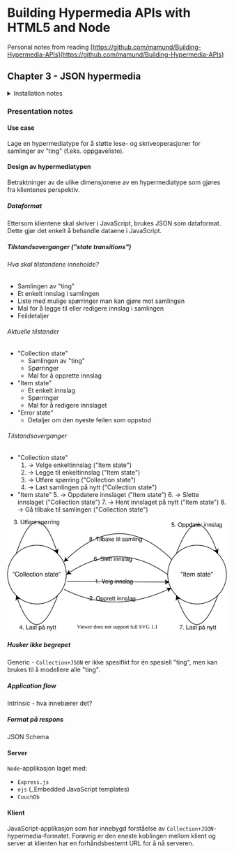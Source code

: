 # Building Hypermedia APIs with HTML5 and Node

Personal notes from reading [https://github.com/mamund/Building-Hypermedia-APIs](https://github.com/mamund/Building-Hypermedia-APIs)

## Chapter 3 - JSON hypermedia

<details>
<summary>Installation notes</summary>

### Installation notes

#### Prerequisites

- Docker
- Node
- WSL

#### CouchDB in WSL

```bash
# In WSL
docker run -p 5984:5984 -d --name my-couchdb couchdb:2.3.1
```

Verify installation by going to [http://127.0.0.1:5984/_utils/#/verifyinstall](http://127.0.0.1:5984/_utils/#/verifyinstall)

#### Initialize data

```bash
# In WSL
cd /home/thomas/dev/github.com/other/Building-Hypermedia-APIs/couchdb/collection
./collection_data.sh
```

#### Start server

```bash
# In Windows PowerShell
cd C:\Dev\github.com\Building-Hypermedia-APIs\nodejs\collection
node app.js
# Should output 'Express server listening on port 3000'
```

#### Open client

```bash
# In Windows PowerShell
cd C:\Dev\github.com\Building-Hypermedia-APIs\nodejs\collection\public
http-server
# Should output
# Starting up http-server, serving ./
# Available on:
#   http://160.68.84.139:8080  
#   http://172.17.32.1:8080    
#   http://172.27.0.1:8080     
#   http://192.168.0.19:8080   
#   http://127.0.0.1:8080      
# Hit CTRL-C to stop the server
```

Open [http://localhost:8080](http://localhost:8080) to view `Collection+JSON` client.

</details>

### Presentation notes

#### Use case

Lage en hypermediatype for å støtte lese- og skriveoperasjoner for samlinger av "ting" (f.eks. oppgaveliste).

#### Design av hypermediatypen

Betraktninger av de ulike dimensjonene av en hypermediatype som gjøres fra klientenes perspektiv.

##### Dataformat

Ettersom klientene skal skriver i JavaScript, brukes JSON som dataformat. Dette gjør det enkelt å behandle dataene i JavaScript.

##### Tilstandsoverganger ("state transitions")

###### Hva skal tilstandene inneholde?

- Samlingen av "ting"
- Et enkelt innslag i samlingen
- Liste med mulige spørringer man kan gjøre mot samlingen
- Mal for å legge til eller redigere innslag i samlingen
- Feildetaljer

###### Aktuelle tilstander

- "Collection state"
  - Samlingen av "ting"
  - Spørringer
  - Mal for å opprette innslag
- "Item state"
  - Et enkelt innslag
  - Spørringer
  - Mal for å redigere innslaget
- "Error state"
  - Detaljer om den nyeste feilen som oppstod

###### Tilstandsoverganger

- "Collection state"
  1. -> Velge enkeltinnslag ("Item state")
  2. -> Legge til enkeltinnslag ("Item state")
  3. -> Utføre spørring ("Collection state")
  4. -> Last samlingen på nytt ("Collection state")
- "Item state"
  5. -> Oppdatere innslaget ("Item state")
  6. -> Slette innslaget ("Collection state")
  7. -> Hent innslaget på nytt ("Item state")
  8. -> Gå tilbake til samlingen ("Collection state")

![Skisse](gfx/chapter-3/state-transitions.drawio.svg)

##### Husker ikke begrepet

Generic - `Collection+JSON` er ikke spesifikt for én spesiell "ting", men kan brukes til å modellere alle "ting".

##### Application flow

Intrinsic - hva innebærer det?

##### Format på respons

JSON Schema

#### Server

`Node`-applikasjon laget med:

- `Express.js`
- `ejs` (_Embedded JavaScript templates)
- `CouchDb`

#### Klient

JavaScript-applikasjon som har innebygd forståelse av `Collection+JSON`-hypermedia-formatet. Forøvrig er den eneste koblingen mellom klient og server at klienten har en forhåndsbestemt URL for å nå serveren.
